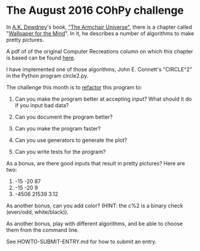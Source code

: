# The August 2016 COhPy challenge

In [A.K. Dewdney](https://en.wikipedia.org/wiki/Alexander_Dewdney)'s book,
["The Armchair Universe"](http://www.worldcat.org/title/armchair-universe-an-exploration-of-computer-worlds/oclc/16649548),
there is a chapter called
"[Wallpaper for the Mind](https://www.dropbox.com/s/4wub318265sw8no/Computer_Recreations_Column_1986_Wallpaper.pdf)".
In it, he describes a number of algorithms to make pretty pictures.

A pdf of of the original Computer Recreations column on which this chapter is
based can be found [here](https://www.dropbox.com/s/4wub318265sw8no/Computer_Recreations_Column_1986_Wallpaper.pdf?dl=0).

I have implemented one of those algorithms,
John E. Connett's "CIRCLE^2" in the Python program circle2.py.

The challenge this month is to
[refactor](https://en.wikipedia.org/wiki/Code_refactoring)
this program to:

1. Can you make the program better at accepting input?
   What should it do if you input bad data?

2. Can you document the program better?

3. Can you make the program faster?

4. Can you use generators to generate the plot?

5. Can you write tests for the program?


As a bonus, are there good inputs that result in pretty pictures?
Here are two:

1. -15 -20 87
2. -15 -20 9
3. -4506 21539 3.12

As another bonus, can you add color?
(HINT: the c%2 is a binary check (even/odd, white/black)).

As another bonus, play with different algorithms,
and be able to choose them from the command line.

See HOWTO-SUBMIT-ENTRY.md for how to submit an entry.
